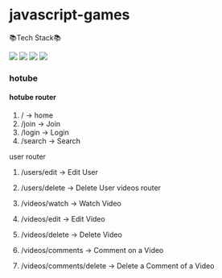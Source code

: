 # javascript-games
📚Tech Stack📚

<div>
  <img src="https://img.shields.io/badge/Javascript-F7DF1E?style=for-the-badge&logo=Javascript&logoColor=black">
  <img src="https://img.shields.io/badge/Html-E34F26?style=for-the-badge&logo=Html5&logoColor=black">
  <img src="https://img.shields.io/badge/Css-1572B6?style=for-the-badge&logo=CSS3&logoColor=white">
  <img src="https://img.shields.io/badge/React-61DAFB?style=for-the-badge&logo=React&logoColor=black">
</div>  

### hotube

#### hotube router


1. / -> home
2. /join -> Join
3. /login -> Login
4. /search -> Search

user router
1. /users/edit -> Edit User
2. /users/delete -> Delete User
videos router

1. /videos/watch -> Watch Video
2. /videos/edit -> Edit Video
3. /videos/delete -> Delete Video
4. /videos/comments -> Comment on a Video
5. /videos/comments/delete -> Delete a Comment of a Video
